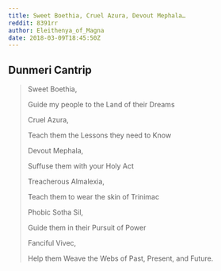 ```yaml
---
title: Sweet Boethia, Cruel Azura, Devout Mephala…
reddit: 8391rr
author: Eleithenya_of_Magna
date: 2018-03-09T18:45:50Z
---
```


## Dunmeri Cantrip

> Sweet Boethia,
>
> Guide my people to the Land of their Dreams
>
> Cruel Azura,
>
> Teach them the Lessons they need to Know
>
> Devout Mephala,
>
> Suffuse them with your Holy Act
>
> Treacherous Almalexia,
>
> Teach them to wear the skin of Trinimac
>
> Phobic Sotha Sil,
>
> Guide them in their Pursuit of Power
>
> Fanciful Vivec,
>
> Help them Weave the Webs of Past, Present, and Future.
